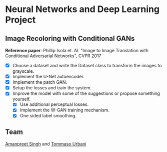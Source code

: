 # Neural Networks and Deep Learning Project
## Image Recoloring with Conditional GANs
<b>Reference paper</b>:
Phillip Isola et. Al. "Image to Image Translation with
Conditional Adversarial Networks", CVPR 2017
- [X] Choose a dataset and write the Dataset class to transform the images to grayscale.
- [X] Implement the U-Net autoencoder.
- [X] Implement the patch GAN.
- [X] Setup the losses and train the system.
- [X] Improve the model with some of the suggestions or propose something yourself.
    - [X] Use additional perceptual losses.
    - [X] Implement the W-GAN training mechanism.
    - [X] One sided label smoothing.

## Team
[Amanpreet Singh](https://github.com/amanhgnis) and [Tommaso Urbani](https://github.com/urbanitomm) 